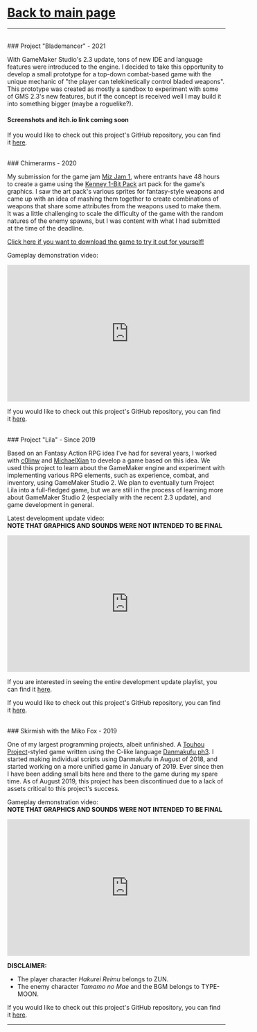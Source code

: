 # [Back to main page](./index.md)

---
<br>
### Project "Blademancer" - 2021

With GameMaker Studio's 2.3 update, tons of new IDE and language features were introduced to the engine. I decided to take this opportunity to develop a small prototype for a top-down combat-based game with the unique mechanic of "the player can telekinetically control bladed weapons". This prototype was created as mostly a sandbox to experiment with some of GMS 2.3's new features, but if the concept is received well I may build it into something bigger (maybe a roguelike?).

#### Screenshots and itch.io link coming soon

If you would like to check out this project's GitHub repository, you can find it [here](https://github.com/tocshi/project-blademancer).

<br>
### Chimerarms - 2020

My submission for the game jam [Miz Jam 1](https://itch.io/jam/miz-jam-1), where entrants have 48 hours to create a game using the [Kenney 1-Bit Pack](https://kenney.nl/assets/bit-pack) art pack for the game's graphics. I saw the art pack's various sprites for fantasy-style weapons and came up with an idea of mashing them together to create combinations of weapons that share some attributes from the weapons used to make them. It was a little challenging to scale the difficulty of the game with the random natures of the enemy spawns, but I was content with what I had submitted at the time of the deadline.

[Click here if you want to download the game to try it out for yourself!](https://tocshi.itch.io/chimerarms)

Gameplay demonstration video: <br>

<iframe width="560" height="315" src="https://www.youtube.com/embed/4yDRdI9i6IA" frameborder="0" allow="accelerometer; autoplay; clipboard-write; encrypted-media; gyroscope; picture-in-picture" allowfullscreen></iframe>

If you would like to check out this project's GitHub repository, you can find it [here](https://github.com/tocshi/gamejam-miz1).

<br>
### Project "Lila" - Since 2019

Based on an Fantasy Action RPG idea I've had for several years, I worked with [c0linw](https://github.com/c0linw) and [MichaelXian](https://github.com/MichaelXian) to develop a game based on this idea. We used this project to learn about the GameMaker engine and experiment with implementing various RPG elements, such as experience, combat, and inventory, using GameMaker Studio 2. We plan to eventually turn Project Lila into a full-fledged game, but we are still in the process of learning more about GameMaker Studio 2 (especially with the recent 2.3 update), and game development in general.

Latest development update video: <br>
**NOTE THAT GRAPHICS AND SOUNDS WERE NOT INTENDED TO BE FINAL**

<iframe width="560" height="315" src="https://www.youtube.com/embed/JDJRBdMOogY" frameborder="0" allow="accelerometer; autoplay; clipboard-write; encrypted-media; gyroscope; picture-in-picture" allowfullscreen></iframe>

If you are interested in seeing the entire development update playlist, you can find it [here](https://www.youtube.com/playlist?list=PLwmx6LhN4gN7uc7KSynXkGjq_d9XXSTIA).

If you would like to check out this project's GitHub repository, you can find it [here](https://github.com/tocshi/project-lila).
 
<br>
### Skirmish with the Miko Fox - 2019

One of my largest programming projects, albeit unfinished. A [Touhou Project](https://en.wikipedia.org/wiki/Touhou_Project)-styled game written using the C-like language [Danmakufu ph3](https://dmf.shrinemaiden.org/wiki/Main_Page). I started making individual scripts using Danmakufu in August of 2018, and started working on a more unified game in January of 2019. Ever since then I have been adding small bits here and there to the game during my spare time. As of August 2019, this project has been discontinued due to a lack of assets critical to this project's success.

Gameplay demonstration video: <br>
**NOTE THAT GRAPHICS AND SOUNDS WERE NOT INTENDED TO BE FINAL**

<iframe width="560" height="315" src="https://www.youtube.com/embed/t1HCjLRCn9I" frameborder="0" allow="accelerometer; autoplay; clipboard-write; encrypted-media; gyroscope; picture-in-picture" allowfullscreen></iframe>

**DISCLAIMER:**
* The player character *Hakurei Reimu* belongs to ZUN.
* The enemy character *Tamamo no Mae* and the BGM belongs to TYPE-MOON.

If you would like to check out this project's GitHub repository, you can find it [here](https://github.com/tocshi/skirmish-with-the-mikofox).

---

